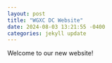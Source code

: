 ```yaml
---
layout: post
title: "WGXC DC Website"
date: 2024-08-03 13:21:55 -0400
categories: jekyll update
---
```


Welcome to our new website!
